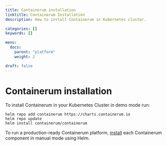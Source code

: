 ```yaml
---
title: Containerum installation
linktitle: Containerum Installation
description: How to install Containerum in Kubernetes cluster.

categories: []
keywords: []

menu:
  docs:
    parent: "platform"
    weight: 2

draft: false
---
```



# Containerum installation

To install Containerum in your Kubernetes Cluster in demo mode run:

```
helm repo add containerum https://charts.containerum.io
helm repo update
helm install containerum/containerum
```

To run a production-ready Containerum platform, [install](/platform/components/) each Containerum component in manual mode using Helm.
